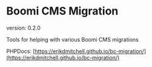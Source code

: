 # Boomi CMS Migration

version: 0.2.0

Tools for helping with various Boomi CMS migrations

PHPDocs: [https://erikdmitchell.github.io/bc-migration/](https://erikdmitchell.github.io/bc-migration/)
